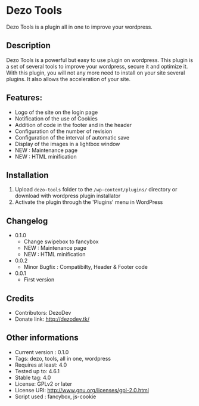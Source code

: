 # Dezo Tools

Dezo Tools is a plugin all in one to improve your wordpress.

## Description

Dezo Tools is a powerful but easy to use plugin on wordpress. This plugin is a set of several tools to improve your wordpress, secure it and optimize it. With this plugin, you will not any more need to install on your site several plugins. It also allows the acceleration of your site.

## Features:

* Logo of the site on the login page
* Notification of the use of Cookies
* Addition of code in the footer and in the header
* Configuration of the number of revision
* Configuration of the interval of automatic save
* Display of the images in a lightbox window
* NEW : Maintenance page
* NEW : HTML minification

## Installation

1. Upload `dezo-tools` folder to the `/wp-content/plugins/` directory or download with wordpress plugin installator
1. Activate the plugin through the 'Plugins' menu in WordPress

## Changelog

* 0.1.0
    * Change swipebox to fancybox
    * NEW : Maintenance page
    * NEW : HTML minification
* 0.0.2
    * Minor Bugfix : Compatibilty, Header & Footer code
* 0.0.1
    * First version

## Credits
* Contributors: DezoDev
* Donate link: http://dezodev.tk/

## Other informations

* Current version : 0.1.0
* Tags: dezo, tools, all in one, wordpress
* Requires at least: 4.0
* Tested up to: 4.6.1
* Stable tag: 4.0
* License: GPLv2 or later
* License URI: http://www.gnu.org/licenses/gpl-2.0.html
* Script used : fancybox, js-cookie
